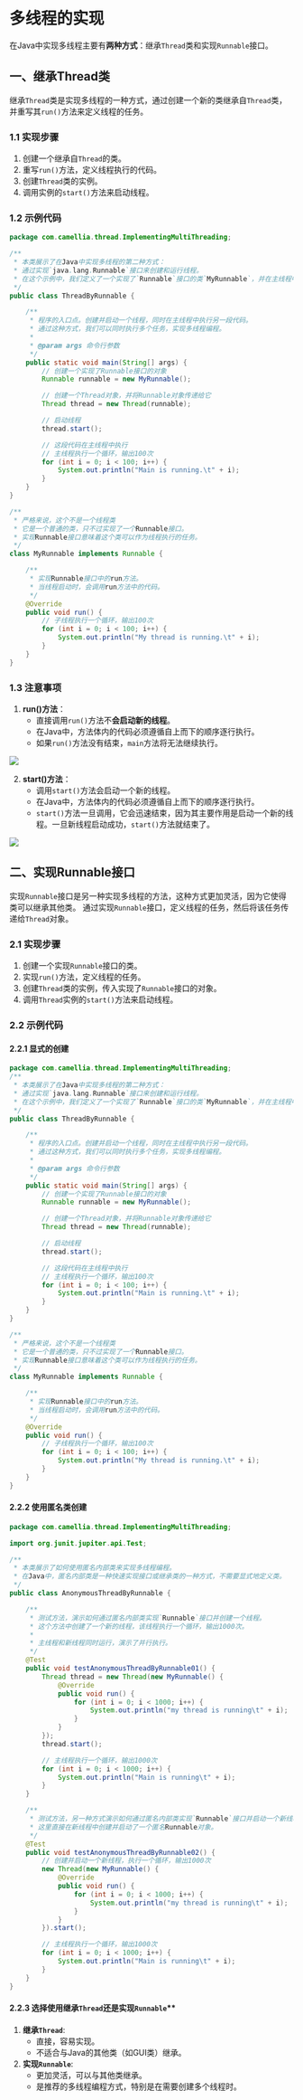 # 多线程的实现

在Java中实现多线程主要有**两种方式**：继承`Thread`类和实现`Runnable`接口。

## 一、继承Thread类

继承`Thread`类是实现多线程的一种方式，通过创建一个新的类继承自`Thread`类，并重写其`run()`方法来定义线程的任务。

### 1.1 实现步骤
1. 创建一个继承自`Thread`的类。
2. 重写`run()`方法，定义线程执行的代码。
3. 创建`Thread`类的实例。
4. 调用实例的`start()`方法来启动线程。

### 1.2 示例代码
```java
package com.camellia.thread.ImplementingMultiThreading;

/**
 * 本类展示了在Java中实现多线程的第二种方式：
 * 通过实现`java.lang.Runnable`接口来创建和运行线程。
 * 在这个示例中，我们定义了一个实现了`Runnable`接口的类`MyRunnable`，并在主线程中创建并启动了一个线程。
 */
public class ThreadByRunnable {

    /**
     * 程序的入口点。创建并启动一个线程，同时在主线程中执行另一段代码。
     * 通过这种方式，我们可以同时执行多个任务，实现多线程编程。
     *
     * @param args 命令行参数
     */
    public static void main(String[] args) {
        // 创建一个实现了Runnable接口的对象
        Runnable runnable = new MyRunnable();

        // 创建一个Thread对象，并将Runnable对象传递给它
        Thread thread = new Thread(runnable);

        // 启动线程
        thread.start();

        // 这段代码在主线程中执行
        // 主线程执行一个循环，输出100次
        for (int i = 0; i < 100; i++) {
            System.out.println("Main is running.\t" + i);
        }
    }
}

/**
 * 严格来说，这个不是一个线程类
 * 它是一个普通的类，只不过实现了一个Runnable接口。
 * 实现Runnable接口意味着这个类可以作为线程执行的任务。
 */
class MyRunnable implements Runnable {

    /**
     * 实现Runnable接口中的run方法。
     * 当线程启动时，会调用run方法中的代码。
     */
    @Override
    public void run() {
        // 子线程执行一个循环，输出100次
        for (int i = 0; i < 100; i++) {
            System.out.println("My thread is running.\t" + i);
        }
    }
}

```

### 1.3 注意事项

1. **run()方法**：
   - 直接调用`run()`方法不**会启动新的线程**。
   - 在Java中，方法体内的代码必须遵循自上而下的顺序逐行执行。
   - 如果`run()`方法没有结束，`main`方法将无法继续执行。

![](https://github.com/camelliaxiaohua/JavaSE/blob/master/Part3/src/assert/%E7%BA%BF%E7%A8%8B%E5%AE%9E%E7%8E%B0%E8%B0%83%E7%94%A8run%E6%96%B9%E6%B3%95.png)

2. **start()方法**：
   - 调用`start()`方法会启动一个新的线程。
   - 在Java中，方法体内的代码必须遵循自上而下的顺序逐行执行。
   - `start()`方法一旦调用，它会迅速结束，因为其主要作用是启动一个新的线程。一旦新线程启动成功，`start()`方法就结束了。

![](https://github.com/camelliaxiaohua/JavaSE/blob/master/Part3/src/assert/%E7%BA%BF%E7%A8%8B%E8%B0%83%E7%94%A8start%E6%96%B9%E6%B3%95.png)

## 二、实现Runnable接口

实现`Runnable`接口是另一种实现多线程的方法，这种方式更加灵活，因为它使得类可以继承其他类。
通过实现`Runnable`接口，定义线程的任务，然后将该任务传递给`Thread`对象。

### 2.1 实现步骤
1. 创建一个实现`Runnable`接口的类。
2. 实现`run()`方法，定义线程的任务。
3. 创建`Thread`类的实例，传入实现了`Runnable`接口的对象。
4. 调用`Thread`实例的`start()`方法来启动线程。

### 2.2 示例代码

#### 2.2.1 显式的创建
```java
package com.camellia.thread.ImplementingMultiThreading;
/**
 * 本类展示了在Java中实现多线程的第二种方式：
 * 通过实现`java.lang.Runnable`接口来创建和运行线程。
 * 在这个示例中，我们定义了一个实现了`Runnable`接口的类`MyRunnable`，并在主线程中创建并启动了一个线程。
 */
public class ThreadByRunnable {

    /**
     * 程序的入口点。创建并启动一个线程，同时在主线程中执行另一段代码。
     * 通过这种方式，我们可以同时执行多个任务，实现多线程编程。
     *
     * @param args 命令行参数
     */
    public static void main(String[] args) {
        // 创建一个实现了Runnable接口的对象
        Runnable runnable = new MyRunnable();

        // 创建一个Thread对象，并将Runnable对象传递给它
        Thread thread = new Thread(runnable);

        // 启动线程
        thread.start();

        // 这段代码在主线程中执行
        // 主线程执行一个循环，输出100次
        for (int i = 0; i < 100; i++) {
            System.out.println("Main is running.\t" + i);
        }
    }
}

/**
 * 严格来说，这个不是一个线程类
 * 它是一个普通的类，只不过实现了一个Runnable接口。
 * 实现Runnable接口意味着这个类可以作为线程执行的任务。
 */
class MyRunnable implements Runnable {

    /**
     * 实现Runnable接口中的run方法。
     * 当线程启动时，会调用run方法中的代码。
     */
    @Override
    public void run() {
        // 子线程执行一个循环，输出100次
        for (int i = 0; i < 100; i++) {
            System.out.println("My thread is running.\t" + i);
        }
    }
}
```

#### 2.2.2 使用匿名类创建

```java
package com.camellia.thread.ImplementingMultiThreading;

import org.junit.jupiter.api.Test;

/**
 * 本类展示了如何使用匿名内部类来实现多线程编程。
 * 在Java中，匿名内部类是一种快速实现接口或继承类的一种方式，不需要显式地定义类。
 */
public class AnonymousThreadByRunnable {

    /**
     * 测试方法，演示如何通过匿名内部类实现`Runnable`接口并创建一个线程。
     * 这个方法中创建了一个新的线程，该线程执行一个循环，输出1000次。
     *
     * 主线程和新线程同时运行，演示了并行执行。
     */
    @Test
    public void testAnonymousThreadByRunnable01() {
        Thread thread = new Thread(new MyRunnable() {
            @Override
            public void run() {
                for (int i = 0; i < 1000; i++) {
                    System.out.println("my thread is running\t" + i);
                }
            }
        });
        thread.start();

        // 主线程执行一个循环，输出1000次
        for (int i = 0; i < 1000; i++) {
            System.out.println("Main is running\t" + i);
        }
    }

    /**
     * 测试方法，另一种方式演示如何通过匿名内部类实现`Runnable`接口并启动一个新线程。
     * 这里直接在新线程中创建并启动了一个匿名Runnable对象。
     */
    @Test
    public void testAnonymousThreadByRunnable02() {
        // 创建并启动一个新线程，执行一个循环，输出1000次
        new Thread(new MyRunnable() {
            @Override
            public void run() {
                for (int i = 0; i < 1000; i++) {
                    System.out.println("my thread is running\t" + i);
                }
            }
        }).start();

        // 主线程执行一个循环，输出1000次
        for (int i = 0; i < 1000; i++) {
            System.out.println("Main is running\t" + i);
        }
    }
}

```

#### 2.2.3 选择使用继承`Thread`还是实现`Runnable`**
   1. **继承`Thread`**:
      - 直接，容易实现。
      - 不适合与Java的其他类（如GUI类）继承。
   2. **实现`Runnable`**:
      - 更加灵活，可以与其他类继承。
      - 是推荐的多线程编程方式，特别是在需要创建多个线程时。



